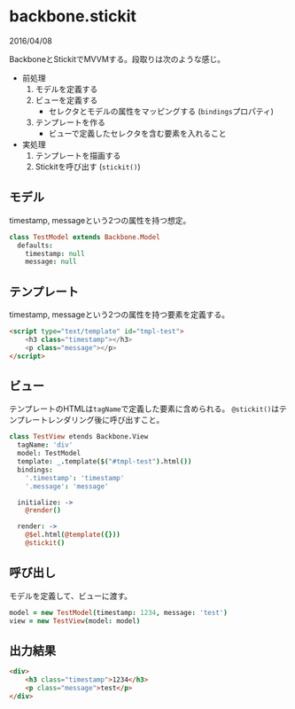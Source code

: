 # backbone.stickit

2016/04/08

BackboneとStickitでMVVMする。段取りは次のような感じ。

- 前処理
    1. モデルを定義する
    2. ビューを定義する
        - セレクタとモデルの属性をマッピングする (`bindings`プロパティ)
    3. テンプレートを作る
        - ビューで定義したセレクタを含む要素を入れること
- 実処理
    1. テンプレートを描画する
    2. Stickitを呼び出す (`stickit()`)

## モデル

timestamp, messageという2つの属性を持つ想定。

```coffee
class TestModel extends Backbone.Model
  defaults:
    timestamp: null
    message: null
```

## テンプレート

timestamp, messageという2つの属性を持つ要素を定義する。

```html
<script type="text/template" id="tmpl-test">
    <h3 class="timestamp"></h3>
    <p class="message"></p>
</script>
```

## ビュー

テンプレートのHTMLは`tagName`で定義した要素に含められる。
`@stickit()`はテンプレートレンダリング後に呼び出すこと。

```coffee
class TestView etends Backbone.View
  tagName: 'div'
  model: TestModel
  template: _.template($("#tmpl-test").html())
  bindings:
    '.timestamp': 'timestamp'
    '.message': 'message'

  initialize: ->
    @render()

  render: ->
    @$el.html(@template({}))
    @stickit()
```

## 呼び出し

モデルを定義して、ビューに渡す。

```coffee
model = new TestModel(timestamp: 1234, message: 'test')
view = new TestView(model: model)
```

## 出力結果

```html
<div>
    <h3 class="timestamp">1234</h3>
    <p class="message">test</p>
</div>
```